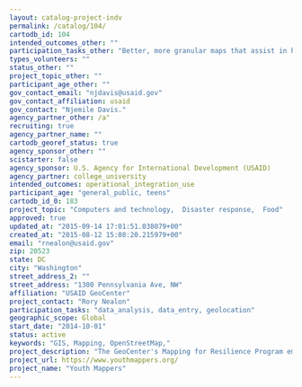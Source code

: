 ```yaml
---
layout: catalog-project-indv
permalink: /catalog/104/
cartodb_id: 104
intended_outcomes_other: ""
participation_tasks_other: "Better, more granular maps that assist in humanitarian assistance"
types_volunteers: ""
status_other: ""
project_topic_other: ""
participant_age_other: ""
gov_contact_email: "njdavis@usaid.gov"
gov_contact_affiliation: usaid
gov_contact: "Njemile Davis."
agency_partner_other: /a"
recruiting: true
agency_partner_name: ""
cartodb_georef_status: true
agency_sponsor_other: ""
scistarter: false
agency_sponsor: U.S. Agency for International Development (USAID)
agency_partner: college_university
intended_outcomes: operational_integration_use
participant_age: "general_public, teens"
cartodb_id_0: 183
project_topic: "Computers and technology,  Disaster response,  Food"
approved: true
updated_at: "2015-09-14 17:01:51.038079+00"
created_at: "2015-08-12 15:08:20.215979+00"
email: "rnealon@usaid.gov"
zip: 20523
state: DC
city: "Washington"
street_address_2: ""
street_address: "1300 Pennsylvania Ave, NW"
affiliation: "USAID GeoCenter"
project_contact: "Rory Nealon"
participation_tasks: "data_analysis, data_entry, geolocation"
geographic_scope: Global
start_date: "2014-10-01"
status: active
keywords: "GIS, Mapping, OpenStreetMap,"
project_description: "The GeoCenter's Mapping for Resilience Program empowers youth in developing countries to create foundational geospatial data and makes it available through the OpenStreetMap platform for everyone to access. Students and their faculty advisors are invited to join YouthMappers, an international university consortium that organizes a global community of learners, researchers, educators, and scholars to create and use open geographic data that directly address locally defined development challenges worldwide.  Our vision is a global network of university students that create geospatial data for USAID programs in an open environment so it is also available for the greater public good. "
project_url: https://www.youthmappers.org/
project_name: "Youth Mappers"
---
```

